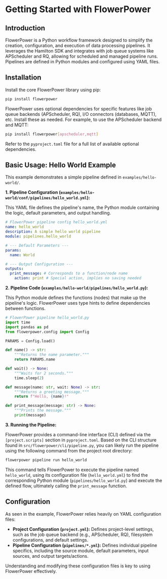 # Getting Started with FlowerPower

## Introduction

FlowerPower is a Python workflow framework designed to simplify the creation, configuration, and execution of data processing pipelines. It leverages the Hamilton SDK and integrates with job queue systems like APScheduler and RQ, allowing for scheduled and managed pipeline runs. Pipelines are defined in Python modules and configured using YAML files.

## Installation

Install the core FlowerPower library using pip:

```bash
pip install flowerpower
```

FlowerPower uses optional dependencies for specific features like job queue backends (APScheduler, RQ), I/O connectors (databases, MQTT), etc. Install these as needed. For example, to use the APScheduler backend and MQTT:

```bash
pip install flowerpower[apscheduler,mqtt]
```

Refer to the `pyproject.toml` file for a full list of available optional dependencies.

## Basic Usage: Hello World Example

This example demonstrates a simple pipeline defined in `examples/hello-world/`.

**1. Pipeline Configuration (`examples/hello-world/conf/pipelines/hello_world.yml`):**

This YAML file defines the pipeline's name, the Python module containing the logic, default parameters, and output handling.

```yaml
# FlowerPower pipeline config hello_world.yml
name: hello_world
description: A simple hello world pipeline
module: pipelines.hello_world

# --- Default Parameters ---
params:
  name: World

# --- Output Configuration ---
outputs:
  print_message: # Corresponds to a function/node name
    action: print # Special action, implies no saving needed
```

**2. Pipeline Code (`examples/hello-world/pipelines/hello_world.py`):**

This Python module defines the functions (nodes) that make up the pipeline's logic. FlowerPower uses type hints to define dependencies between functions.

```python
# FlowerPower pipeline hello_world.py
import time
import pandas as pd
from flowerpower.config import Config

PARAMS = Config.load()

def name() -> str:
    """Returns the name parameter."""
    return PARAMS.name

def wait() -> None:
    """Waits for 2 seconds."""
    time.sleep(2)

def message(name: str, wait: None) -> str:
    """Returns a greeting message."""
    return f"Hello, {name}!"

def print_message(message: str) -> None:
    """Prints the message."""
    print(message)
```

**3. Running the Pipeline:**

FlowerPower provides a command-line interface (CLI) defined via the `[project.scripts]` section in `pyproject.toml`. Based on the CLI structure found in `src/flowerpower/cli/pipeline.py`, you can likely run the pipeline using the following command from the project root directory:

```bash
flowerpower pipeline run hello_world
```

This command tells FlowerPower to execute the pipeline named `hello_world`, using its configuration file (`hello_world.yml`) to find the corresponding Python module (`pipelines/hello_world.py`) and execute the defined flow, ultimately calling the `print_message` function.

## Configuration

As seen in the example, FlowerPower relies heavily on YAML configuration files:

*   **Project Configuration (`project.yml`):** Defines project-level settings, such as the job queue backend (e.g., APScheduler, RQ), filesystem configurations, and default settings.
*   **Pipeline Configuration (`pipelines/*.yml`):** Defines individual pipeline specifics, including the source module, default parameters, input sources, and output targets/actions.

Understanding and modifying these configuration files is key to using FlowerPower effectively.